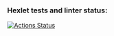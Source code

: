 ### Hexlet tests and linter status:
[![Actions Status](https://github.com/avstlr/qa-engineer-project-84/actions/workflows/hexlet-check.yml/badge.svg)](https://github.com/avstlr/qa-engineer-project-84/actions)
